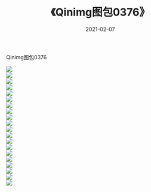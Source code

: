 ﻿---
layout: post
title:  《Qinimg图包0376》
date:   2021-02-07
img: http://imgx.orgx.ga/Qinimg图包/Qinimg图包0376/000.jpg
categories: [美女, 清纯, 唯美]
---

Qinimg图包0376

 ![](http://imgx.orgx.ga/Qinimg图包/Qinimg图包0376/001.jpg) <br>![](http://imgx.orgx.ga/Qinimg图包/Qinimg图包0376/002.jpg) <br>![](http://imgx.orgx.ga/Qinimg图包/Qinimg图包0376/003.jpg) <br>![](http://imgx.orgx.ga/Qinimg图包/Qinimg图包0376/004.jpg) <br>![](http://imgx.orgx.ga/Qinimg图包/Qinimg图包0376/005.jpg) <br>![](http://imgx.orgx.ga/Qinimg图包/Qinimg图包0376/006.jpg) <br>![](http://imgx.orgx.ga/Qinimg图包/Qinimg图包0376/007.jpg) <br>![](http://imgx.orgx.ga/Qinimg图包/Qinimg图包0376/008.jpg) <br>![](http://imgx.orgx.ga/Qinimg图包/Qinimg图包0376/009.jpg) <br>![](http://imgx.orgx.ga/Qinimg图包/Qinimg图包0376/010.jpg) <br>![](http://imgx.orgx.ga/Qinimg图包/Qinimg图包0376/011.jpg) <br>![](http://imgx.orgx.ga/Qinimg图包/Qinimg图包0376/012.jpg) <br>![](http://imgx.orgx.ga/Qinimg图包/Qinimg图包0376/013.jpg) <br>![](http://imgx.orgx.ga/Qinimg图包/Qinimg图包0376/014.jpg) <br>![](http://imgx.orgx.ga/Qinimg图包/Qinimg图包0376/015.jpg) <br>![](http://imgx.orgx.ga/Qinimg图包/Qinimg图包0376/016.jpg) <br>![](http://imgx.orgx.ga/Qinimg图包/Qinimg图包0376/017.jpg) <br>![](http://imgx.orgx.ga/Qinimg图包/Qinimg图包0376/018.jpg) <br>![](http://imgx.orgx.ga/Qinimg图包/Qinimg图包0376/019.jpg) <br>![](http://imgx.orgx.ga/Qinimg图包/Qinimg图包0376/020.jpg) <br>